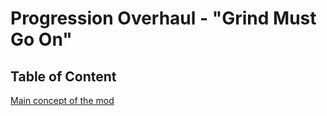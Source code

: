 # Progression Overhaul - "Grind Must Go On"

## Table of Content

[Main concept of the mod](main_concept.md)

